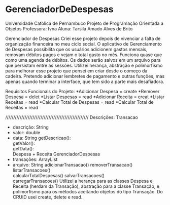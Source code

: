 # GerenciadorDeDespesas 
 Universidade Católica de Pernambuco
 Projeto de Programação Orientada a Objetos
 Professora: Ivna 
 Aluna: Tarsila Amado Alves de Brito

Gerenciador de Despesas 
Criei esse projeto depois de vivenciar a falta de organização financeira no meu ciclo social.
O aplicativo de Gerenciamento de Despesas possibilita que os usuários adicionem gastos mensais, removam débitos pagos e vejam o total gasto no mês. Funciona quase que como uma agenda de débitos. Os dados serão salvos em um arquivo para que persistam entre as sessões. Utilizei herança, abstração e polimorfismo para melhorar esse projeto que pensei em criar desde o começo da cadeira. Pretendo adicionar lembretes de pagamento e outras funções, mas apenas quando terminar a interface, que tem sido a parte mais desafiadora. 

Requisitos Funcionais do Projeto:
*Adicionar Despesa = create
*Remover Despesa = delet
*Listar Despesas = read
*Adicionar Receita = creat
*Listar Receitas = read
*Calcular Total de Despesas = read
*Calcular Total de Receitas = read


////////////////////////////////////////////////////
Descrições:
Transacao    
- descrição: String
- valor: double      
- data: String
 getDescricao():    
 getValor():        
 getData():   
Despesa + Receita
GerenciadorDespesas
- transações: ArrayList
- arquivo: String 
  adicionarTransacao() 
  removerTransacao() 
  listarTransacoes()   
  calcularTotalDespesas() 
  salvarTransacoes()   
  carregarTransacoes()
 Utilizei a herança para as classes Despesa e Receita (herdam da Transação), abstração para a classe Transação, e polimorfismo para os métodos aceitando objetos do tipo Transação. Do CRUID usei create, delete e read.

